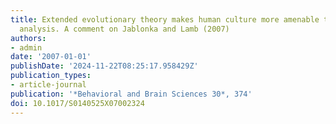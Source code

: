 ```yaml
---
title: Extended evolutionary theory makes human culture more amenable to evolutionary
  analysis. A comment on Jablonka and Lamb (2007)
authors:
- admin
date: '2007-01-01'
publishDate: '2024-11-22T08:25:17.958429Z'
publication_types:
- article-journal
publication: '*Behavioral and Brain Sciences 30*, 374'
doi: 10.1017/S0140525X07002324
---
```


